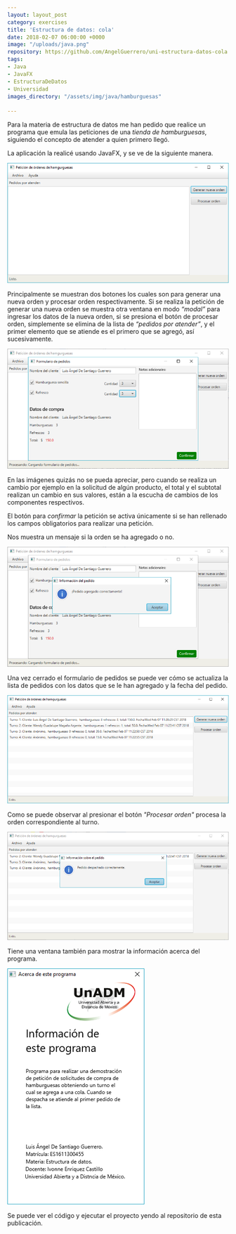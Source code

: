 ```yaml
---
layout: layout_post
category: exercises
title: 'Estructura de datos: cola'
date: 2018-02-07 06:00:00 +0000
image: "/uploads/java.png"
repository: https://github.com/AngelGuerrero/uni-estructura-datos-cola
tags:
- Java
- JavaFX
- EstructuraDeDatos
- Universidad
images_directory: "/assets/img/java/hamburguesas"

---
```

Para la materia de estructura de datos me han pedido que realice un programa que emula las peticiones de una _tienda de hamburguesas_, siguiendo el concepto de atender a quien primero llegó.

La aplicación la realicé usando JavaFX, y se ve de la siguiente manera.

![](/uploads/programa_hamburguesas.png)

Principalmente se muestran dos botones los cuales son para generar una nueva orden y procesar orden respectivamente. Si se realiza la petición de generar una nueva orden se muestra otra ventana en modo _“modal”_ para ingresar los datos de la nueva orden, si se presiona el botón de procesar orden, simplemente se elimina de la lista de _“pedidos por atender”_, y el primer elemento que se atiende es el primero que se agregó, así sucesivamente.

![](/uploads/realizando_peticion.png)

En las imágenes quizás no se pueda apreciar, pero cuando se realiza un cambio por ejemplo en la solicitud de algún producto, el total y el subtotal realizan un cambio en sus valores, están a la escucha de cambios de los componentes respectivos.

El botón para _confirmar_ la petición se activa únicamente si se han rellenado los campos obligatorios para realizar una petición.

Nos muestra un mensaje si la orden se ha agregado o no.

![](/uploads/confirmacion_peticion.png)

Una vez cerrado el formulario de pedidos se puede ver cómo se actualiza la lista de pedidos con los datos que se le han agregado y la fecha del pedido.

![](/uploads/lista_pedidos.png)

Como se puede observar al presionar el botón _"Procesar orden"_ procesa la orden correspondiente al turno.

![](/uploads/proceso_de_turno.png)

Tiene una ventana también para mostrar la información acerca del programa.

![](/uploads/info.png)

Se puede ver el código y ejecutar el proyecto yendo al repositorio de esta publicación.